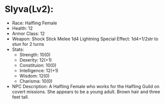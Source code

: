 # Slyva(Lv2):

 * Race: Halfling Female
 * Health: 12
 * Armor Class: 12
 * Weapon: Shock Stick
    Melee
    1d4 Lightning
    Special Effect: 1d4+1/2str to stun for 2 turns
 * Stats:
    - Strength: 10(0)
    - Dexerity: 12(+1)
    - Constituion: 10(0)
    - Intelligence: 12(+1)
    - Wisdom:  12(0)
    - Charisma: 10(0)
 * NPC Description:
 A Halfling Female who works for the Halfling Guild on covert missions. She appears to be a young adult. Brown hair and three feet tall.